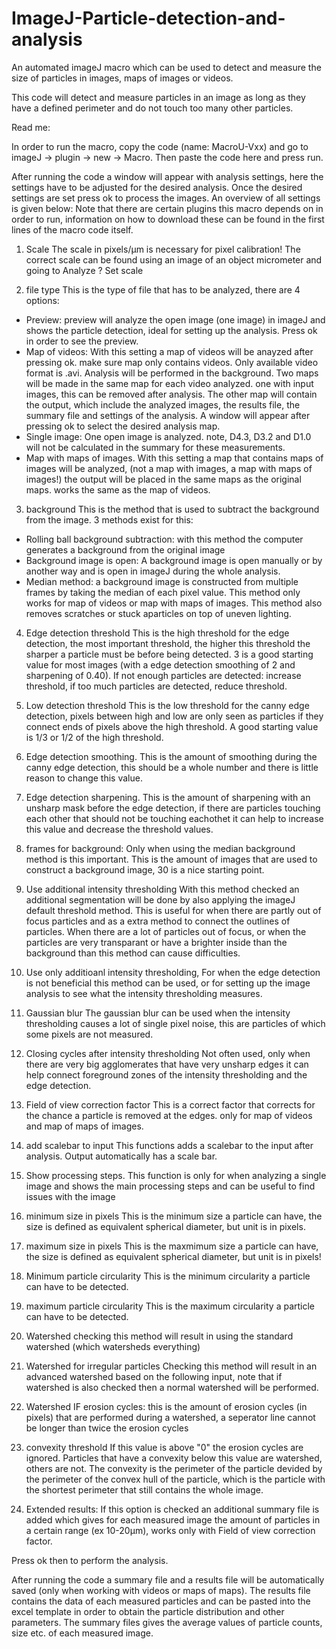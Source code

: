 # ImageJ-Particle-detection-and-analysis
An automated imageJ macro which can be used to detect and measure the size of particles in images, maps of images or videos.

This code will detect and measure particles in an image as long as they have a defined perimeter and do not touch too many other particles. 

Read me:

In order to run the macro, copy the code (name: MacroU-Vxx) and go to imageJ -> plugin -> new -> Macro. Then paste the code here and press run.

After running the code a window will appear with analysis settings, here the settings have to be adjusted for the desired analysis. 
Once the desired settings are set press ok to process the images. An overview of all settings is given below:
Note that there are certain plugins this macro depends on in order to run, information on how to download these can be found in the first lines of the macro code itself.

1. Scale 
The scale in pixels/µm is necessary for pixel calibration! The correct scale can be found using an image of an object micrometer and going to Analyze ? Set scale

2. file type
This is the type of file that has to be analyzed, there are 4 options: 
- Preview: preview will analyze the open image (one image) in imageJ and shows the particle detection, ideal for setting up the analysis. Press ok in order to see the preview. 
- Map of videos: With this setting a map of videos will be anayzed after pressing ok. make sure map only contains videos. Only available video format is .avi. 
	Analysis will be performed in the background. Two maps will be made in the same map for each video analyzed. one with input images, this can be removed after analysis. 
	The other map will contain the output, which include the analyzed images, the results file, the summary file and settings of the analysis. 
	A window will appear after pressing ok to select the desired analysis map.  
- Single image: One open image is analyzed. note, D4.3, D3.2 and D1.0 will not be calculated in the summary for these measurements. 
- Map with maps of images. With this setting a map that contains maps of images will be analyzed, (not a map with images, a map with maps of images!) the output will be placed in the same maps as the original maps. works the same as the map of videos. 

3. background
This is the method that is used to subtract the background from the image. 3 methods exist for this: 
- Rolling ball background subtraction: with this method the computer generates a background from the original image
- Background image is open: A background image is open manually or by another way and is open in imageJ during the whole analysis. 
- Median method: a background image is constructed from multiple frames by taking the median of each pixel value. This method only works for map of videos or map with maps of images. This method also removes scratches or stuck aparticles on top of uneven lighting. 

4. Edge detection threshold
This is the high threshold for the edge detection, the most important threshold, the higher this threshold the sharper a particle must be before being detected. 3 is a good starting value for most images (with a edge detection smoothing of 2 and sharpening of 0.40). If not enough particles are detected: increase threshold, if too much particles are detected, reduce threshold. 

5. Low detection threshold
This is the low threshold for the canny edge detection, pixels between high and low are only seen as particles if they connect ends of pixels above the high threshold. A good starting value is 1/3 or 1/2 of the high threshold. 

6. Edge detection smoothing.
This is the amount of smoothing during the canny edge detection, this should be a whole number and there is little reason to change this value. 

7. Edge detection sharpening. 
This is the amount of sharpening with an unsharp mask before the edge detection, if there are particles touching each other that should not be touching eachothet it can help to increase this value and decrease the threshold values. 

8. frames for background:
Only when using the median background method is this important. This is the amount of images that are used to construct a background image, 30 is a nice starting point. 

9. Use additional intensity thresholding
With this method checked an additional segmentation will be done by also applying the imageJ default threshold method. This is useful for when there are partly out of focus particles and as a extra method to connect the outlines of particles. When there are a lot of particles out of focus, or when the particles are very transparant or have a brighter inside than the background than this method can cause difficulties. 

10. Use only additioanl intensity thresholding, 
For when the edge detection is not beneficial this method can be used, or for setting up the image analysis to see what the intensity thresholding measures. 

11. Gaussian blur
The gaussian blur can be used when the intensity thresholding causes a lot of single pixel noise, this are particles of which some pixels are not measured. 

12. Closing cycles after intensity thresholding
Not often used, only when there are very big agglomerates that have very unsharp edges it can help connect foreground zones of the intensity thresholding and the edge detection. 

13. Field of view correction factor
This is a correct factor that corrects for the chance a particle is removed at the edges. only for map of videos and map of maps of images. 

14. add scalebar to input
This functions adds a scalebar to the input after analysis. Output automatically has a scale bar. 

15. Show processing steps. 
This function is only for when analyzing a single image and shows the main processing steps and can be useful to find issues with the image

16. minimum size in pixels
This is the minimum size a particle can have, the size is defined as equivalent spherical diameter, but unit is in pixels.

17. maximum size in pixels
This is the maxmimum size a particle can have, the size is defined as equivalent spherical diameter, but unit is in pixels! 

18. Minimum particle circularity
This is the minimum circularity a particle can have to be detected.

19. maximum particle circularity
This is the maximum circularity a particle can have to be detected.

18. Watershed
checking this method will result in using the standard watershed (which watersheds everything)

19. Watershed for irregular particles
Checking this method will result in an advanced watershed based on the following input, note that if watershed is also checked then a normal watershed will be performed. 

20. Watershed IF erosion cycles: 
this is the amount of erosion cycles (in pixels) that are performed during a watershed, a seperator line cannot be longer than twice the erosion cycles

21. convexity threshold
If this value is above "0" the erosion cycles are ignored. Particles that have a convexity below this value are watershed, others are not. 
The convexity is the perimeter of the particle devided by the perimeter of the convex hull of the particle, which is the particle with the shortest perimeter that still contains the whole image.

22. Extended results: 
If this option is checked an additional summary file is added which gives for each measured image the amount of particles in a certain range (ex 10-20µm), works only with Field of view correction factor. 

Press ok then to perform the analysis. 

After running the code a summary file and a results file will be automatically saved (only when working with videos or maps of maps). 
The results file contains the data of each measured particles and can be pasted into the excel template in order to obtain the particle distribution and other parameters. 
The summary files gives the average values of particle counts, size etc. of each measured image. 

